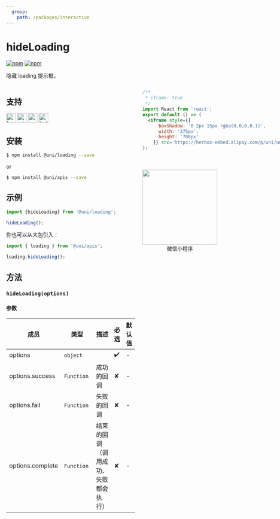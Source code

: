 ```yaml
---
  group:
    path: /packages/interactive
---
```

# hideLoading 

[![npm](https://img.shields.io/npm/v/@uni/apis.svg)](https://www.npmjs.com/package/@uni/apis)
[![npm](https://img.shields.io/npm/v/@uni/loading.svg)](https://www.npmjs.com/package/@uni/loading)

隐藏 loading 提示框。

<div style="display: flex;flex-direction: row;justify-content: space-between;">
<div style="margin-right: 20px;">

## 支持

<img alt="browser" src="https://gw.alicdn.com/tfs/TB1uYFobGSs3KVjSZPiXXcsiVXa-200-200.svg" width="25px" height="25px" title="h5" /> <img alt="miniApp" src="https://gw.alicdn.com/tfs/TB1bBpmbRCw3KVjSZFuXXcAOpXa-200-200.svg" width="25px" height="25px" title="阿里小程序" /> <img alt="wechatMiniprogram" src="https://img.alicdn.com/tfs/TB1slcYdxv1gK0jSZFFXXb0sXXa-200-200.svg" width="25px" height="25px" title="微信小程序"> <img alt="bytedanceMicroApp" src="https://gw.alicdn.com/tfs/TB1jFtVzO_1gK0jSZFqXXcpaXXa-200-200.svg" width="25px" height="25px" title="字节跳动小程序">

## 安装

```bash
$ npm install @uni/loading --save
```
or
```bash
$ npm install @uni/apis --save
```
## 示例

```javascript
import {hideLoading} from '@uni/loading';

hideLoading();

```

你也可以从大包引入：
```js
import { loading } from '@uni/apis';

loading.hideLoading();
```

## 方法

### `hideLoading(options)`

#### 参数

| 成员 | 类型 | 描述 | 必选 | 默认值 |
| --- | --- | --- | --- | --- |
| options | `object`  |  | ✔️ | - |
| options.success | `Function`  | 成功的回调 | ✘ | - |
| options.fail | `Function`  | 失败的回调 | ✘ | - |
| options.complete | `Function`  | 结束的回调 （调用成功、失败都会执行） | ✘ | - |

</div>
<div>

```jsx | inline
/**
 * iframe: true
 */
import React from 'react';
export default () => (
  <iframe style={{
      boxShadow: '0 2px 15px rgba(0,0,0,0.1)',
      width: '375px',
      height: '700px'
    }} src='https://herbox-embed.alipay.com/p/uni/uni?previewZoom=100&view=preview&defaultPage=pages/loading/index&topSlider=false'></iframe>
);
```

<div style="display: flex;margin-top: 50px;">
  <div>
    <img src="https://img.alicdn.com/imgextra/i2/O1CN01iI0BJv1EyrORuBMUh_!!6000000000421-0-tps-690-662.jpg" width="200" height="200" />
    <div style="text-align: center;">微信小程序</div>
  </div>
</div>

</div>
</div>
